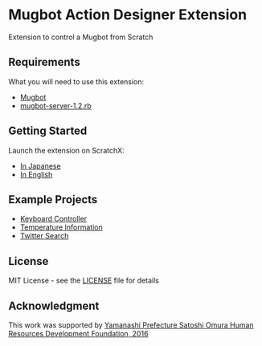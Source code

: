 # Mugbot Action Designer Extension

Extension to control a Mugbot from Scratch

## Requirements

What you will need to use this extension:

* [Mugbot](http://www.mugbot.com)
* [mugbot-server-1.2.rb](https://github.com/mugbot/Mugbot-System)

## Getting Started

Launch the extension on ScratchX:

* [In Japanese](http://scratchx.org/?url=https://manabu-s.github.io/scratchx-mad/mad.js&lang=ja)
* [In English](http://scratchx.org/?url=https://manabu-s.github.io/scratchx-mad/mad.js&lang=en)

## Example Projects

* [Keyboard Controller](http://scratchx.org/?url=https://manabu-s.github.io/scratchx-mad/examples/KeyboardController.sbx)
* [Temperature Information](http://scratchx.org/?url=https://manabu-s.github.io/scratchx-mad/examples/TemperatureInformation.sbx)
* [Twitter Search](http://scratchx.org/?url=https://manabu-s.github.io/scratchx-mad/examples/TwitterSearch.sbx)

## License

MIT License - see the [LICENSE](https://github.com/manabu-s/scratchx-mad/blob/master/LICENSE) file for details

## Acknowledgment

This work was supported by [Yamanashi Prefecture Satoshi Omura Human Resources Development Foundation, 2016](http://www.pref.yamanashi.jp/shigaku-kgk/omura_project/h28seika.html)
